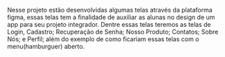 Nesse projeto estão desenvolvidas algumas telas através da plataforma figma, essas telas tem a finalidade de auxiliar as alunas no design de um app para seu projeto integrador. Dentre essas telas teremos as telas de Login, Cadastro; Recuperação de Senha; Nosso Produto; Contatos; Sobre Nós; e Perfil; além do exemplo de como ficariam essas telas com o menu(hamburguer) aberto.
